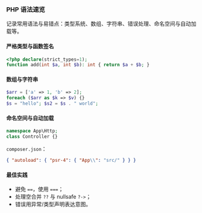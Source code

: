 ### PHP 语法速览

记录常用语法与易错点：类型系统、数组、字符串、错误处理、命名空间与自动加载等。

#### 严格类型与函数签名

```php
<?php declare(strict_types=1);
function add(int $a, int $b): int { return $a + $b; }
```

#### 数组与字符串

```php
$arr = ['a' => 1, 'b' => 2];
foreach ($arr as $k => $v) {}
$s = "hello"; $s2 = $s . " world";
```

#### 命名空间与自动加载

```php
namespace App\Http;
class Controller {}
```

`composer.json`：

```json
{ "autoload": { "psr-4": { "App\\": "src/" } } }
```

#### 最佳实践

- 避免 `==`，使用 `===`；
- 处理空合并 `??` 与 nullsafe `?->`；
- 错误用异常/类型声明表达意图。
